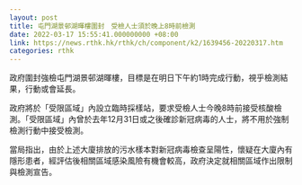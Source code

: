```yaml
---
layout: post
title: 屯門湖景邨湖暉樓圍封　受檢人士須於晚上8時前檢測
date: 2022-03-17 15:55:41.000000000 +08:00
link: https://news.rthk.hk/rthk/ch/component/k2/1639456-20220317.htm
categories: rthk
---
```


政府圍封強檢屯門湖景邨湖暉樓，目標是在明日下午約1時完成行動，視乎檢測結果，行動或會延長。

政府將於「受限區域」內設立臨時採樣站，要求受檢人士今晚8時前接受核酸檢測。「受限區域」內曾於去年12月31日或之後確診新冠病毒的人士，將不用於強制檢測行動中接受檢測。

當局指出，由於上述大廈排放的污水樣本對新冠病毒檢查呈陽性，懷疑在大廈內有隱形患者，經評估後相關區域感染風險有機會較高，政府決定就相關區域作出限制與檢測宣告。

